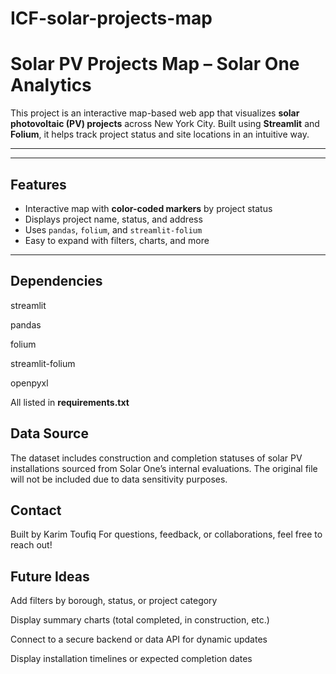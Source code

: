 # ICF-solar-projects-map
#  Solar PV Projects Map – Solar One Analytics

This project is an interactive map-based web app that visualizes **solar photovoltaic (PV) projects** across New York City. Built using **Streamlit** and **Folium**, it helps track project status and site locations in an intuitive way.




---


---

##  Features

- Interactive map with **color-coded markers** by project status
- Displays project name, status, and address
- Uses `pandas`, `folium`, and `streamlit-folium`
- Easy to expand with filters, charts, and more

---


## Dependencies
streamlit

pandas

folium

streamlit-folium

openpyxl

All listed in **requirements.txt** 

## Data Source
The dataset includes construction and completion statuses of solar PV installations sourced from Solar One’s internal evaluations. The original file  will not be included due to data sensitivity purposes.  

## Contact
Built by Karim Toufiq
For questions, feedback, or collaborations, feel free to reach out!

## Future Ideas
Add filters by borough, status, or project category

Display summary charts (total completed, in construction, etc.)

Connect to a secure backend or data API for dynamic updates

Display installation timelines or expected completion dates





